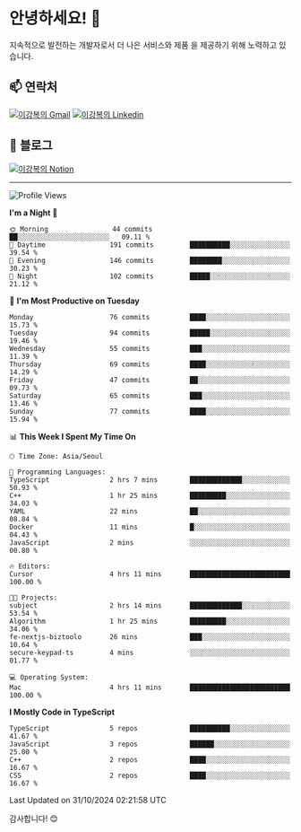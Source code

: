 # 안녕하세요! 👋

지속적으로 발전하는 개발자로서 더 나은 서비스와 제품
을 제공하기 위해 노력하고 있습니다.

## 📫 연락처
[![이강복의 Gmail](https://img.shields.io/badge/Gmail-D14836?style=for-the-badge&logo=gmail&logoColor=white)](mailto:pmmm114@gmail.com)
[![이강복의 Linkedin](https://img.shields.io/badge/LinkedIn-0077B5?style=for-the-badge&logo=linkedin&logoColor=white)](https://www.linkedin.com/in/lkb0297)

## 📝 블로그
[![이강복의 Notion](https://img.shields.io/badge/Notion-000000?style=for-the-badge&logo=notion&logoColor=white)](https://pmmm114.notion.site/)

---
<!--START_SECTION:waka-->
![Profile Views](http://img.shields.io/badge/Profile%20Views-103-blue)

**I'm a Night 🦉** 

```text
🌞 Morning                44 commits          ██░░░░░░░░░░░░░░░░░░░░░░░   09.11 % 
🌆 Daytime                191 commits         ██████████░░░░░░░░░░░░░░░   39.54 % 
🌃 Evening                146 commits         ████████░░░░░░░░░░░░░░░░░   30.23 % 
🌙 Night                  102 commits         █████░░░░░░░░░░░░░░░░░░░░   21.12 % 
```
📅 **I'm Most Productive on Tuesday** 

```text
Monday                   76 commits          ████░░░░░░░░░░░░░░░░░░░░░   15.73 % 
Tuesday                  94 commits          █████░░░░░░░░░░░░░░░░░░░░   19.46 % 
Wednesday                55 commits          ███░░░░░░░░░░░░░░░░░░░░░░   11.39 % 
Thursday                 69 commits          ████░░░░░░░░░░░░░░░░░░░░░   14.29 % 
Friday                   47 commits          ██░░░░░░░░░░░░░░░░░░░░░░░   09.73 % 
Saturday                 65 commits          ███░░░░░░░░░░░░░░░░░░░░░░   13.46 % 
Sunday                   77 commits          ████░░░░░░░░░░░░░░░░░░░░░   15.94 % 
```


📊 **This Week I Spent My Time On** 

```text
🕑︎ Time Zone: Asia/Seoul

💬 Programming Languages: 
TypeScript               2 hrs 7 mins        █████████████░░░░░░░░░░░░   50.93 % 
C++                      1 hr 25 mins        █████████░░░░░░░░░░░░░░░░   34.03 % 
YAML                     22 mins             ██░░░░░░░░░░░░░░░░░░░░░░░   08.84 % 
Docker                   11 mins             █░░░░░░░░░░░░░░░░░░░░░░░░   04.43 % 
JavaScript               2 mins              ░░░░░░░░░░░░░░░░░░░░░░░░░   00.80 % 

🔥 Editors: 
Cursor                   4 hrs 11 mins       █████████████████████████   100.00 % 

🐱‍💻 Projects: 
subject                  2 hrs 14 mins       █████████████░░░░░░░░░░░░   53.54 % 
Algorithm                1 hr 25 mins        █████████░░░░░░░░░░░░░░░░   34.06 % 
fe-nextjs-biztoolo       26 mins             ███░░░░░░░░░░░░░░░░░░░░░░   10.64 % 
secure-keypad-ts         4 mins              ░░░░░░░░░░░░░░░░░░░░░░░░░   01.77 % 

💻 Operating System: 
Mac                      4 hrs 11 mins       █████████████████████████   100.00 % 
```

**I Mostly Code in TypeScript** 

```text
TypeScript               5 repos             ██████████░░░░░░░░░░░░░░░   41.67 % 
JavaScript               3 repos             ██████░░░░░░░░░░░░░░░░░░░   25.00 % 
C++                      2 repos             ████░░░░░░░░░░░░░░░░░░░░░   16.67 % 
CSS                      2 repos             ████░░░░░░░░░░░░░░░░░░░░░   16.67 % 
```




 Last Updated on 31/10/2024 02:21:58 UTC
<!--END_SECTION:waka-->

감사합니다! 😊
